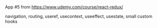 App #5 from https://www.udemy.com/course/react-redux/

navigation, routing, useref, usecontext, useeffect, usestate, small custom hooks